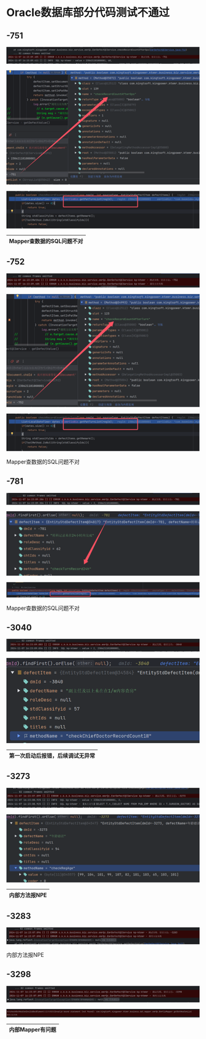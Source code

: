 # Oracle数据库部分代码测试不通过

## -751

![1730972427508](image/Oracle代码排查/1730972427508.png)

![1730972457929](image/Oracle代码排查/1730972457929.png)

![1730972449220](image/Oracle代码排查/1730972449220.png)

| Mapper查数据的SQL问题不对 |
| ------------------------- |

## -752

![1730972536744](image/Oracle代码排查/1730972536744.png)

![1730972555177](image/Oracle代码排查/1730972555177.png)


![1730972568853](image/Oracle代码排查/1730972568853.png)

Mapper查数据的SQL问题不对

## -781

![1730972594484](image/Oracle代码排查/1730972594484.png)


![1730972615122](image/Oracle代码排查/1730972615122.png)


![1730972623466](image/Oracle代码排查/1730972623466.png)

Mapper查数据的SQL问题不对


## -3040

![1730972648343](image/Oracle代码排查/1730972648343.png)

![1730972661713](image/Oracle代码排查/1730972661713.png)

| 第一次启动后报错，后续调试无异常 |
| -------------------------------- |

## -3273

![1730972689111](image/Oracle代码排查/1730972689111.png)

![1730972702507](image/Oracle代码排查/1730972702507.png)


| 内部方法报NPE |
| ------------- |

## -3283

![1730972726334](image/Oracle代码排查/1730972726334.png)

内部方法报NPE

## -3298

![1730972741491](image/Oracle代码排查/1730972741491.png)

![1730972756505](image/Oracle代码排查/1730972756505.png)

| 内部Mapper有问题 |
| ---------------- |
